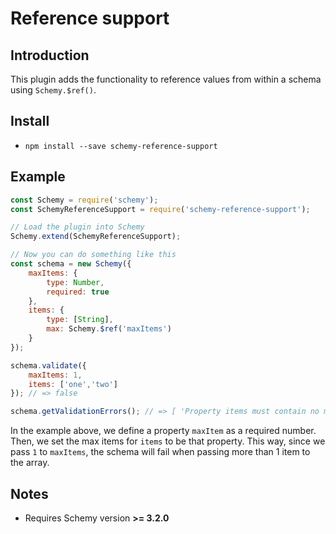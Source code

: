 # Reference support
## Introduction 
This plugin adds the functionality to reference values from within a schema using `Schemy.$ref()`.

## Install
- `npm install --save schemy-reference-support`

## Example
```javascript
const Schemy = require('schemy');
const SchemyReferenceSupport = require('schemy-reference-support');

// Load the plugin into Schemy
Schemy.extend(SchemyReferenceSupport);

// Now you can do something like this
const schema = new Schemy({
    maxItems: {
        type: Number,
        required: true
    },
    items: {
        type: [String],
        max: Schemy.$ref('maxItems')
    }
});

schema.validate({
	maxItems: 1,
    items: ['one','two']
}); // => false

schema.getValidationErrors(); // => [ 'Property items must contain no more than 1 elements' ]
```

In the example above, we define a property `maxItem` as a required number. Then, we set the max items for `items` to be that property. This way, since we pass `1` to `maxItems`, the schema will fail when passing more than 1 item to the array.

## Notes
- Requires Schemy version **>= 3.2.0**
